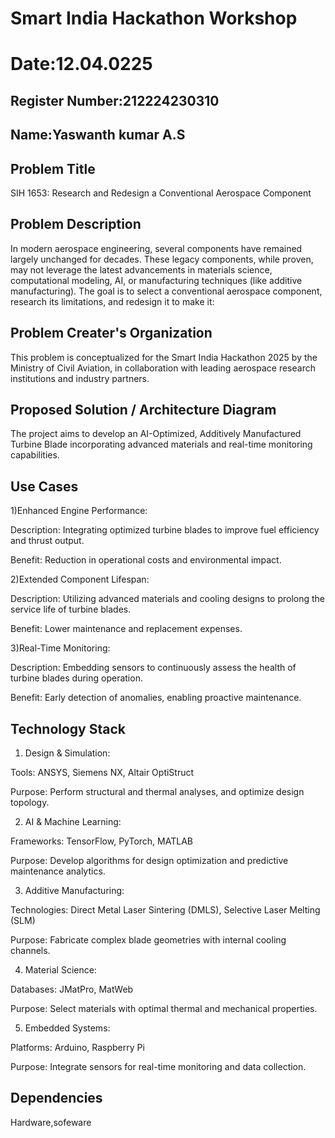 # Smart India Hackathon Workshop
# Date:12.04.0225
## Register Number:212224230310
## Name:Yaswanth kumar A.S
## Problem Title
SIH 1653: Research and Redesign a Conventional Aerospace Component
## Problem Description
In modern aerospace engineering, several components have remained largely unchanged for decades. These legacy components, while proven, may not leverage the latest advancements in materials science, computational modeling, AI, or manufacturing techniques (like additive manufacturing). The goal is to select a conventional aerospace component, research its limitations, and redesign it to make it:

## Problem Creater's Organization
This problem is conceptualized for the Smart India Hackathon 2025 by the Ministry of Civil Aviation, in collaboration with leading aerospace research institutions and industry partners.


## Proposed Solution / Architecture Diagram
The project aims to develop an AI-Optimized, Additively Manufactured Turbine Blade incorporating advanced materials and real-time monitoring capabilities.​

## Use Cases
1)Enhanced Engine Performance:

Description: Integrating optimized turbine blades to improve fuel efficiency and thrust output.​

Benefit: Reduction in operational costs and environmental impact.​

2)Extended Component Lifespan:

Description: Utilizing advanced materials and cooling designs to prolong the service life of turbine blades.​

Benefit: Lower maintenance and replacement expenses.​

3)Real-Time Monitoring:

Description: Embedding sensors to continuously assess the health of turbine blades during operation.​

Benefit: Early detection of anomalies, enabling proactive maintenance.



## Technology Stack
1) Design & Simulation:

Tools: ANSYS, Siemens NX, Altair OptiStruct​

Purpose: Perform structural and thermal analyses, and optimize design topology.​

2) AI & Machine Learning:

Frameworks: TensorFlow, PyTorch, MATLAB​

Purpose: Develop algorithms for design optimization and predictive maintenance analytics.​

3) Additive Manufacturing:

Technologies: Direct Metal Laser Sintering (DMLS), Selective Laser Melting (SLM)​

Purpose: Fabricate complex blade geometries with internal cooling channels.​

4) Material Science:

Databases: JMatPro, MatWeb​

Purpose: Select materials with optimal thermal and mechanical properties.​

5) Embedded Systems:

Platforms: Arduino, Raspberry Pi​

Purpose: Integrate sensors for real-time monitoring and data collection.​




## Dependencies
Hardware,sofeware


